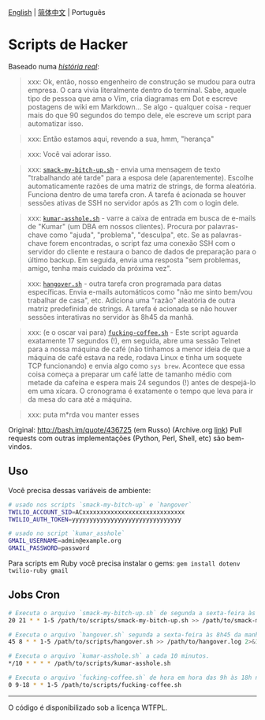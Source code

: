[English](./README.md) | [简体中文](./README.zh-CN.md) | Português

# Scripts de Hacker

Baseado numa _[história real](https://www.jitbit.com/alexblog/249-now-thats-what-i-call-a-hacker/)_:

> xxx: Ok, então, nosso engenheiro de construção se mudou para outra empresa. O cara vivia literalmente dentro do terminal. Sabe, aquele tipo de pessoa que ama o Vim, cria diagramas em Dot e escreve postagens de wiki em Markdown... Se algo - qualquer coisa - requer mais do que 90 segundos do tempo dele, ele escreve um script para automatizar isso.

> xxx: Então estamos aqui, revendo a sua, hmm, "herança"

> xxx: Você vai adorar isso.

> xxx: [`smack-my-bitch-up.sh`](https://github.com/NARKOZ/hacker-scripts/blob/master/smack-my-bitch-up.sh) - envia uma mensagem de texto "trabalhando até tarde" para a esposa dele (aparentemente). Escolhe automaticamente razões de uma matriz de strings, de forma aleatória. Funciona dentro de uma tarefa cron. A tarefa é acionada se houver sessões ativas de SSH no servidor após as 21h com o login dele.

> xxx: [`kumar-asshole.sh`](https://github.com/NARKOZ/hacker-scripts/blob/master/kumar-asshole.sh) - varre a caixa de entrada em busca de e-mails de "Kumar" (um DBA em nossos clientes). Procura por palavras-chave como "ajuda", "problema", "desculpa", etc. Se as palavras-chave forem encontradas, o script faz uma conexão SSH com o servidor do cliente e restaura o banco de dados de preparação para o último backup. Em seguida, envia uma resposta "sem problemas, amigo, tenha mais cuidado da próxima vez".

> xxx: [`hangover.sh`](https://github.com/NARKOZ/hacker-scripts/blob/master/hangover.sh) - outra tarefa cron programada para datas específicas. Envia e-mails automáticos como "não me sinto bem/vou trabalhar de casa", etc. Adiciona uma "razão" aleatória de outra matriz predefinida de strings. A tarefa é acionada se não houver sessões interativas no servidor às 8h45 da manhã.

> xxx: (e o oscar vai para) [`fucking-coffee.sh`](https://github.com/NARKOZ/hacker-scripts/blob/master/fucking-coffee.sh) - Este script aguarda exatamente 17 segundos (!), em seguida, abre uma sessão Telnet para a nossa máquina de café (não tínhamos a menor ideia de que a máquina de café estava na rede, rodava Linux e tinha um soquete TCP funcionando) e envia algo como `sys brew`. Acontece que essa coisa começa a preparar um café latte de tamanho médio com metade da cafeína e espera mais 24 segundos (!) antes de despejá-lo em uma xícara. O cronograma é exatamente o tempo que leva para ir da mesa do cara até a máquina.

> xxx: puta m*rda vou manter esses

Original: http://bash.im/quote/436725 (em Russo)  (Archive.org [link](https://web.archive.org/web/20210226092253/http://bash.im/quote/436725))
Pull requests com outras implementações (Python, Perl, Shell, etc) são bem-vindos.

## Uso

Você precisa dessas variáveis de ambiente:

```sh
# usado nos scripts `smack-my-bitch-up` e `hangover`
TWILIO_ACCOUNT_SID=ACxxxxxxxxxxxxxxxxxxxxxxxxxxxxx
TWILIO_AUTH_TOKEN=yyyyyyyyyyyyyyyyyyyyyyyyyyyyyyy

# usado no script `kumar_asshole`
GMAIL_USERNAME=admin@example.org
GMAIL_PASSWORD=password
```

Para scripts em Ruby você precisa instalar o gems:
`gem install dotenv twilio-ruby gmail`

## Jobs Cron

```sh
# Executa o arquivo `smack-my-bitch-up.sh` de segunda a sexta-feira às 21h20.
20 21 * * 1-5 /path/to/scripts/smack-my-bitch-up.sh >> /path/to/smack-my-bitch-up.log 2>&1

# Executa o arquivo `hangover.sh` segunda a sexta-feira às 8h45 da manhã.
45 8 * * 1-5 /path/to/scripts/hangover.sh >> /path/to/hangover.log 2>&1

# Executa o arquivo `kumar-asshole.sh` a cada 10 minutos.
*/10 * * * * /path/to/scripts/kumar-asshole.sh

# Executa o arquivo `fucking-coffee.sh` de hora em hora das 9h às 18h nos dias úteis.
0 9-18 * * 1-5 /path/to/scripts/fucking-coffee.sh
```

---
O código é disponibilizado sob a licença WTFPL.
